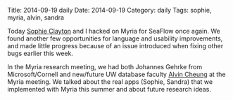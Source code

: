 Title: 2014-09-19 daily
Date: 2014-09-19
Category: daily
Tags: sophie, myria, alvin, sandra

Today [Sophie Clayton](http://r.halper.in/coauth/sclayton) and I hacked on Myria for SeaFlow once again. We found another few opportunities for language and usability improvements, and made little progress because of an issue introduced when fixing other bugs earlier this week.

In the Myria research meeting, we had both Johannes Gehrke from Microsoft/Cornell and new/future UW database faculty [Alvin Cheung](http://people.csail.mit.edu/akcheung/) at the Myria meeting. We talked about the real apps (Sophie, Sandra) that we implemented with Myria this summer and about future research ideas.